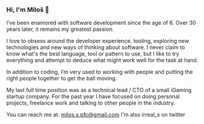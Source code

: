 ### Hi, I'm Miloš 👋

I’ve been enamored with software development since the age of 6. Over 30 years later, it remains my greatest passion.

I love to obsess around the developer experience, tooling, exploring new technologies and new ways of thinking about software.
I never claim to know what's the best language, tool or pattern to use, but I like to try everything and attempt to deduce what might work well for the task at hand.

In addition to coding, I’m very used to working with people and putting the right people together to get the ball moving.


My last full time position was as a technical lead / CTO of a small iGaming startup company.
For the past year I have focused on doing personal projects, freelance work and talking to other people in the industry.

You can reach me at: milos.s.pfc@gmail.com
I'm also irreal_s on twitter

<!--
**irreal/irreal** is a ✨ _special_ ✨ repository because its `README.md` (this file) appears on your GitHub profile.

Here are some ideas to get you started:

- 🔭 I’m currently working on ...
- 🌱 I’m currently learning ...
- 👯 I’m looking to collaborate on ...
- 🤔 I’m looking for help with ...
- 💬 Ask me about ...
- 📫 How to reach me: ...
- 😄 Pronouns: ...
- ⚡ Fun fact: ...
-->
